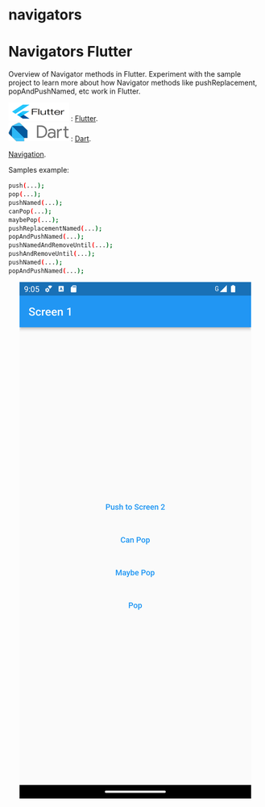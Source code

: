 # navigators

# Navigators Flutter
Overview of Navigator methods in Flutter.
Experiment with the sample project to learn more about how Navigator methods like pushReplacement, popAndPushNamed, etc work in Flutter.<br>

![Flutter](images/fluttericon1.png) : [Flutter](https://flutter.dev/).<br>
![Dart](images/darticon1.png) : [Dart](https://dart.dev/).<br>

[Navigation](https://docs.flutter.dev/cookbook/navigation).<br>

Samples example:<br>
```bash
push(...);
pop(...);
pushNamed(...);
canPop(...);
maybePop(...);
pushReplacementNamed(...);
popAndPushNamed(...); 
pushNamedAndRemoveUntil(...);
pushAndRemoveUntil(...);
pushNamed(...);
popAndPushNamed(...);
```
<div align="center">

![](images/s1.png)

</div><br>

